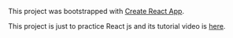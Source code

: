 This project was bootstrapped with [Create React App](https://github.com/facebookincubator/create-react-app).

This project is just to practice React js and its tutorial video is [here](https://www.youtube.com/watch?v=sM2p1EqTlw4&list=PL7jH19IHhOLOFTVD4R8FeZWkwpVi8-9Fv).

